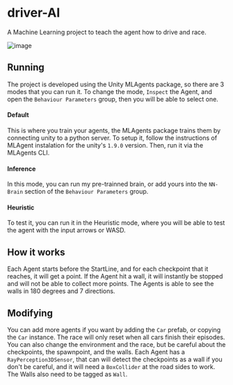 # driver-AI
A Machine Learning project to teach the agent how to drive and race.

![image](https://user-images.githubusercontent.com/7780770/113525830-8806b380-958d-11eb-9f6c-b683f8db6b52.png)


## Running

The project is developed using the Unity MLAgents package, so there are 3 modes that you can run it. To change the mode, `Inspect` the Agent, and open the `Behaviour Parameters` group, then you will be able to select one.

#### Default

This is where you train your agents, the MLAgents package trains them by connecting unity to a python server. 
To setup it, follow the instructions of MLAgent instalation for the unity's `1.9.0` version.
Then, run it via the MLAgents CLI.

#### Inference

In this mode, you can run my pre-trainned brain, or add yours into the `NN-Brain` section of the `Behaviour Parameters` group.

#### Heuristic

To test it, you can run it in the Heuristic mode, where you will be able to test the agent with the input arrows or WASD.

## How it works

Each Agent starts before the StartLine, and for each checkpoint that it reaches, it will get a point. 
If the Agent hit a wall, it will instantly be stopped and will not be able to collect more points.
The Agents is able to see the walls in 180 degrees and 7 directions.

## Modifying

You can add more agents if you want by adding the `Car` prefab, or copying the `Car` instance. The race will only reset when all cars finish their episodes.
You can also change the environment and the race, but be careful about the checkpoints, the spawnpoint, and the walls.
Each Agent has a `RayPerception3DSensor`, that can will detect the checkpoints as a wall if you don't be careful, and it will need a `BoxCollider` at the road sides to work.
The Walls also need to be tagged as `Wall`.

